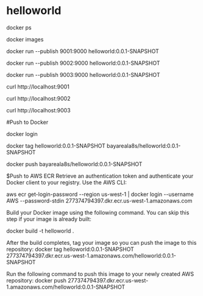# helloworld

docker ps

docker images

docker run --publish 9001:9000  helloworld:0.0.1-SNAPSHOT

docker run --publish 9002:9000  helloworld:0.0.1-SNAPSHOT

docker run --publish 9003:9000  helloworld:0.0.1-SNAPSHOT

curl http://localhost:9001

curl http://localhost:9002

curl http://localhost:9003


#Push to Docker

docker login

docker tag helloworld:0.0.1-SNAPSHOT bayareala8s/helloworld:0.0.1-SNAPSHOT

docker push bayareala8s/helloworld:0.0.1-SNAPSHOT


$Push to AWS ECR
Retrieve an authentication token and authenticate your Docker client to your registry.
Use the AWS CLI:

aws ecr get-login-password --region us-west-1 | docker login --username AWS --password-stdin 277374794397.dkr.ecr.us-west-1.amazonaws.com

Build your Docker image using the following command. You can skip this step if your image is already built:

docker build -t helloworld .

After the build completes, tag your image so you can push the image to this repository:
docker tag helloworld:0.0.1-SNAPSHOT 277374794397.dkr.ecr.us-west-1.amazonaws.com/helloworld:0.0.1-SNAPSHOT

Run the following command to push this image to your newly created AWS repository:
docker push 277374794397.dkr.ecr.us-west-1.amazonaws.com/helloworld:0.0.1-SNAPSHOT
